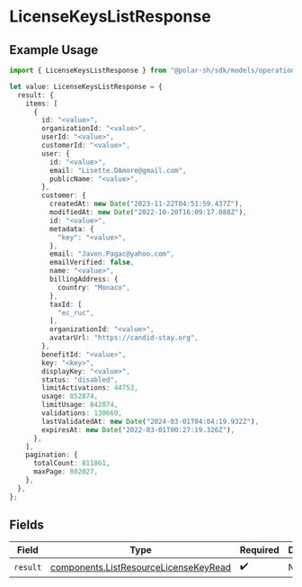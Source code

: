 # LicenseKeysListResponse

## Example Usage

```typescript
import { LicenseKeysListResponse } from "@polar-sh/sdk/models/operations";

let value: LicenseKeysListResponse = {
  result: {
    items: [
      {
        id: "<value>",
        organizationId: "<value>",
        userId: "<value>",
        customerId: "<value>",
        user: {
          id: "<value>",
          email: "Lisette.DAmore@gmail.com",
          publicName: "<value>",
        },
        customer: {
          createdAt: new Date("2023-11-22T04:51:59.437Z"),
          modifiedAt: new Date("2022-10-20T16:09:17.088Z"),
          id: "<value>",
          metadata: {
            "key": "<value>",
          },
          email: "Javon.Pagac@yahoo.com",
          emailVerified: false,
          name: "<value>",
          billingAddress: {
            country: "Monaco",
          },
          taxId: [
            "ec_ruc",
          ],
          organizationId: "<value>",
          avatarUrl: "https://candid-stay.org",
        },
        benefitId: "<value>",
        key: "<key>",
        displayKey: "<value>",
        status: "disabled",
        limitActivations: 44753,
        usage: 852874,
        limitUsage: 842074,
        validations: 130669,
        lastValidatedAt: new Date("2024-03-01T04:04:19.932Z"),
        expiresAt: new Date("2022-03-01T00:27:19.326Z"),
      },
    ],
    pagination: {
      totalCount: 811861,
      maxPage: 802027,
    },
  },
};
```

## Fields

| Field                                                                                          | Type                                                                                           | Required                                                                                       | Description                                                                                    |
| ---------------------------------------------------------------------------------------------- | ---------------------------------------------------------------------------------------------- | ---------------------------------------------------------------------------------------------- | ---------------------------------------------------------------------------------------------- |
| `result`                                                                                       | [components.ListResourceLicenseKeyRead](../../models/components/listresourcelicensekeyread.md) | :heavy_check_mark:                                                                             | N/A                                                                                            |